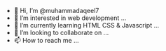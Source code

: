 - 👋 Hi, I’m @muhammadaqeel7
- 👀 I’m interested in web development ...
- 🌱 I’m currently learning HTML CSS & Javascript ...
- 💞️ I’m looking to collaborate on ...
- 📫 How to reach me ...

<!---
muhammadaqeel7/muhammadaqeel7 is a ✨ special ✨ repository because its `README.md` (this file) appears on your GitHub profile.
You can click the Preview link to take a look at your changes.
--->
